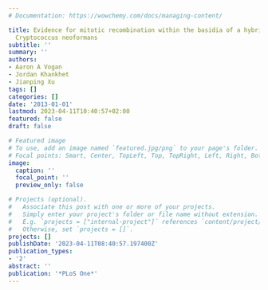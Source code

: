 ```yaml
---
# Documentation: https://wowchemy.com/docs/managing-content/

title: Evidence for mitotic recombination within the basidia of a hybrid cross of
  Cryptococcus neoformans
subtitle: ''
summary: ''
authors:
- Aaron A Vogan
- Jordan Khankhet
- Jianping Xu
tags: []
categories: []
date: '2013-01-01'
lastmod: 2023-04-11T10:40:57+02:00
featured: false
draft: false

# Featured image
# To use, add an image named `featured.jpg/png` to your page's folder.
# Focal points: Smart, Center, TopLeft, Top, TopRight, Left, Right, BottomLeft, Bottom, BottomRight.
image:
  caption: ''
  focal_point: ''
  preview_only: false

# Projects (optional).
#   Associate this post with one or more of your projects.
#   Simply enter your project's folder or file name without extension.
#   E.g. `projects = ["internal-project"]` references `content/project/deep-learning/index.md`.
#   Otherwise, set `projects = []`.
projects: []
publishDate: '2023-04-11T08:40:57.197400Z'
publication_types:
- '2'
abstract: ''
publication: '*PLoS One*'
---
```

